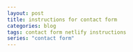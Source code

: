 ```yaml
---
layout: post
title: instructions for contact form
categories: blog
tags: contact form netlify instructions
series: "contact form"
---
```


